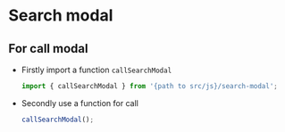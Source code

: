 # Search modal

## For call modal

- Firstly import a function `callSearchModal`

  ```js
  import { callSearchModal } from '{path to src/js}/search-modal';
  ```

- Secondly use a function for call

  ```js
  callSearchModal();
  ```
